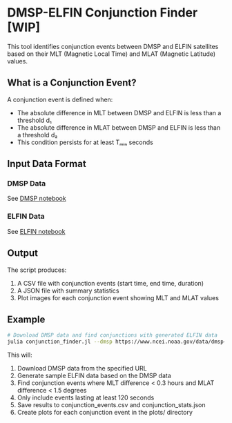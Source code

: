 # DMSP-ELFIN Conjunction Finder [WIP]

This tool identifies conjunction events between DMSP and ELFIN satellites based on their MLT (Magnetic Local Time) and MLAT (Magnetic Latitude) values.

## What is a Conjunction Event?

A conjunction event is defined when:
- The absolute difference in MLT between DMSP and ELFIN is less than a threshold d₁
- The absolute difference in MLAT between DMSP and ELFIN is less than a threshold d₂
- This condition persists for at least Tₘᵢₙ seconds

## Input Data Format

### DMSP Data

See [DMSP notebook](./notebooks/dmsp.qmd)

### ELFIN Data
See [ELFIN notebook](./notebooks/elfin.qmd)

## Output

The script produces:
1. A CSV file with conjunction events (start time, end time, duration)
2. A JSON file with summary statistics
3. Plot images for each conjunction event showing MLT and MLAT values

## Example

```bash
# Download DMSP data and find conjunctions with generated ELFIN data
julia conjunction_finder.jl --dmsp https://www.ncei.noaa.gov/data/dmsp-space-weather-sensors/access/f17/ssj/2022/10/j5f1722288.gz --generate-sample --mlt-threshold 0.3 --mlat-threshold 1.5 --min-duration 120
```

This will:
1. Download DMSP data from the specified URL
2. Generate sample ELFIN data based on the DMSP data
3. Find conjunction events where MLT difference < 0.3 hours and MLAT difference < 1.5 degrees
4. Only include events lasting at least 120 seconds
5. Save results to conjunction_events.csv and conjunction_stats.json
6. Create plots for each conjunction event in the plots/ directory
